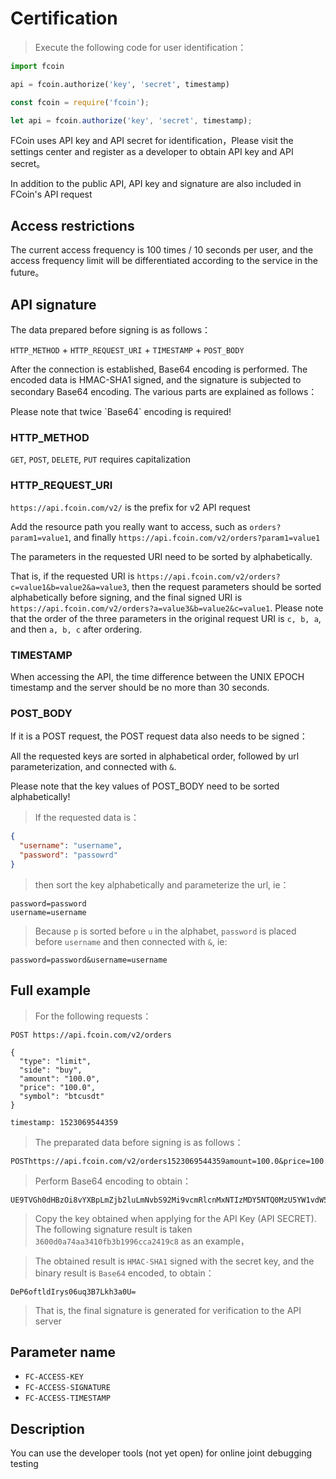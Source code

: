 # Certification

> Execute the following code for user identification：

```python
import fcoin

api = fcoin.authorize('key', 'secret', timestamp)
```

```javascript
const fcoin = require('fcoin');

let api = fcoin.authorize('key', 'secret', timestamp);
```

FCoin uses API key and API secret for identification，Please visit the settings center and register as a developer to obtain API key and API secret。

In  addition to the public API, API key and signature are also included in FCoin's API request




## Access restrictions

The current access frequency is 100 times / 10 seconds per user, and the access frequency limit will be differentiated according to the service in the future。




## API signature

The data prepared before signing is as follows：

`HTTP_METHOD` + `HTTP_REQUEST_URI` + `TIMESTAMP` + `POST_BODY`

After the connection is established, Base64 encoding is performed. The encoded data is HMAC-SHA1 signed, and the signature is subjected to secondary Base64 encoding. The various parts are explained as follows：

<aside class="warning">
Please note that twice `Base64` encoding is required!
</aside>

### HTTP_METHOD

`GET`, `POST`, `DELETE`, `PUT` requires capitalization

### HTTP_REQUEST_URI

`https://api.fcoin.com/v2/` is the prefix for v2 API request

Add the resource path you really want to access, such as `orders?param1=value1`, and finally `https://api.fcoin.com/v2/orders?param1=value1`

The parameters in the requested URI need to be sorted by alphabetically.

That is, if the requested URI is `https://api.fcoin.com/v2/orders?c=value1&b=value2&a=value3`, then the request parameters should be sorted alphabetically before signing, and the final signed URI is `https://api.fcoin.com/v2/orders?a=value3&b=value2&c=value1`. Please note that the order of the three parameters in the original request URI is `c, b, a`, and then `a, b, c` after ordering.

### TIMESTAMP

When accessing the API, the time difference between the UNIX EPOCH timestamp and the server should be no more than 30 seconds.

### POST_BODY

If it is a POST request, the POST request data also needs to be signed：

All the requested keys are sorted in alphabetical order, followed by url parameterization, and connected with `&`.

<aside class="warning">
Please note that the key values of POST_BODY need to be sorted alphabetically!
</aside>

> If the requested data is：

```json
{
  "username": "username",
  "password": "passowrd"
}
```

> then sort the key alphabetically and parameterize the url, ie：

```
password=password
username=username
```

> Because `p` is sorted before `u` in the alphabet, `password` is placed before `username` and then connected with `&`, ie:

```
password=password&username=username
```

## Full example

> For the following requests：

```
POST https://api.fcoin.com/v2/orders

{
  "type": "limit",
  "side": "buy",
  "amount": "100.0",
  "price": "100.0",
  "symbol": "btcusdt"
}

timestamp: 1523069544359
```

> The preparated data before signing is as follows：

```
POSThttps://api.fcoin.com/v2/orders1523069544359amount=100.0&price=100.0&side=buy&symbol=btcusdt&type=limit
```

> Perform Base64 encoding to obtain：

```
UE9TVGh0dHBzOi8vYXBpLmZjb2luLmNvbS92Mi9vcmRlcnMxNTIzMDY5NTQ0MzU5YW1vdW50PTEwMC4wJnByaWNlPTEwMC4wJnNpZGU9YnV5JnN5bWJvbD1idGN1c2R0JnR5cGU9bGltaXQ=
```

> Copy the key obtained when applying for the API Key (API SECRET). The following signature result is taken `3600d0a74aa3410fb3b1996cca2419c8` as an example，

> The obtained result is `HMAC-SHA1` signed with the secret key, and the binary result is `Base64` encoded, to obtain：

```
DeP6oftldIrys06uq3B7Lkh3a0U=
```

> That is, the final signature is generated for verification to the API server

## Parameter name

* `FC-ACCESS-KEY`
* `FC-ACCESS-SIGNATURE`
* `FC-ACCESS-TIMESTAMP`

## Description

You can use the developer tools (not yet open) for online joint debugging testing
